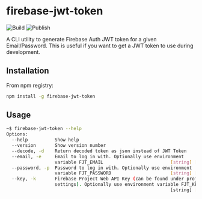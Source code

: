 
# firebase-jwt-token

![Build](https://github.com/jonathansudhakar1/firebase-jwt-token/workflows/Build/badge.svg) ![Publish](https://github.com/jonathansudhakar1/firebase-jwt-token/workflows/Publish/badge.svg)

A CLI utility to generate Firebase Auth JWT token for a given Email/Password. This is useful if you want to get a JWT token to use during development.

## Installation

From npm registry:
```bash
npm install -g firebase-jwt-token
```

## Usage

```bash
~$ firebase-jwt-token --help
Options:
  --help          Show help                                            [boolean]
  --version       Show version number                                  [boolean]
  --decode, -d    Return decoded token as json instead of JWT Token    [boolean]
  --email, -e     Email to log in with. Optionally use environment
                  variable FJT_EMAIL                         [string] [required]
  --password, -p  Password to log in with. Optionally use environment
                  variable FJT_PASSWORD                      [string] [required]
  --key, -k       Firebase Project Web API Key (can be found under project
                  settings). Optionally use environment variable FJT_KEY
                                                             [string] [required]
```